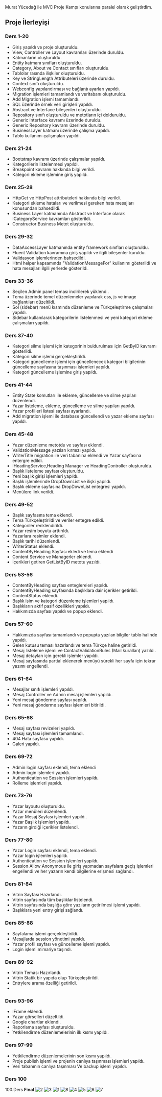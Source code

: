 Murat Yücedağ ile MVC Proje Kampı konularına paralel olarak geliştirdim.

## Proje İlerleyişi 
### Ders 1-20
   - Giriş yapıldı ve proje oluşturuldu.
   - View, Controller ve Layout kavramları üzerinde duruldu.
   - Katmanların oluşturuldu.
   - Entity katmanı sınıfları oluşturuldu.
   - Category, About ve Contact sınıfları oluşturuldu.
   - Tablolar rasında ilişkiler oluşturuldu.
   - Key ve StringLength Attributeleri üzerinde duruldu.
   - Context sınıfı oluşturuldu.
   - Webconfig yapılandırması ve bağlantı ayarları yapıldı.
   - Migration işlemleri tamamlandı ve veritabanı oluşturuldu.
   - Add Migration işlemi tamamlandı.
   - SQL üzerinde örnek veri girişleri yapıldı.
   - Abstract ve Interface bileşenleri oluşturuldu.
   - Repository sınıfı oluşturuldu ve metotların içi dolduruldu.
   - Generic Interface kavramı üzerinde duruldu.
   - Generic Repository kavramı üzerinde duruldu.
   - BusinessLayer katmanı üzerinde çalışma yapıldı.
   - Tablo kullanımı çalışmaları yapıldı.
### Ders 21-24
   - Bootstrap kavramı üzerinde çalışmalar yapıldı.
   - Kategorilerin listelenmesi yapıldı.
   - Breakpoint kavramı hakkında bilgi verildi.
   - Kategori ekleme işlemine giriş yapıldı.
### Ders 25-28
   - HttpGet ve HttpPost attributeleri hakkında bilgi verildi.
   - Kategori ekleme hataları ve verilmesi gereken hata mesajları konusundan bahsedildi.
   - Business Layer katmanında Abstract ve Interface olarak ICategoryService kavramları gösterildi.
   - Constructor Business Metot oluşturuldu.
### Ders 29-32
   - DataAccessLayer katmanında entity framework sınıfları oluşturuldu.
   - Fluent Validation kavramına giriş yapıldı ve ilgili bileşenler kuruldu.
   - Validasyon işlemlerinden bahsedildi.
   - Html helper kapsamında "ValidationMessageFor" kullanımı gösterildi ve hata mesajları ilgili yerlerde gösterildi.
### Ders 33-36
   - Seçilen Admin panel teması indirilerek yüklendi.
   - Tema üzerinde temel düzenlemeler yapılarak css, js ve image bağlantıları düzeltildi.
   - Sol (sidebar) menü kısmında düzenleme ve Türkçeleştirme çalışmaları yapıldı.
   - Sidebar kullanılarak kategorilerin listelenmesi ve yeni kategori ekleme çalışmaları yapıldı.
### Ders 37-40
   - Kategori silme işlemi için kategorinin buldurulması için GetByID kavramı gösterildi.
   - Kategori silme işlemi gerçekleştirildi.
   - Kategori güncelleme işlemi için güncellenecek kategori bilgilerinin güncelleme sayfasına taşınması işlemleri yapıldı.
   - Kategori güncelleme işlemine giriş yapıldı.
### Ders 41-44
   - Entity State komutları ile ekleme, güncelleme ve silme yapıları düzenlendi.  
   - Yazar listeleme, ekleme, güncelleme ve silme yapıları yapıldı.
   - Yazar profilleri listesi sayfası ayarlandı.
   - Add migration işlemi ile database güncellendi ve yazar ekleme sayfası yapıldı.
### Ders 45-48
   - Yazar düzenleme metotdu ve sayfası eklendi.
   - ValidationMessage yazıları kırmızı yapıldı.
   - WriterTitle migration ile veri tabanına eklendi ve Yazar sayfasına entergre edildi.
   - IHeadingService,Heading Manager ve HeadingController oluşturuldu.
   - Başlık listeleme sayfası oluşturuldu.
   - Yeni başlık girişi işlemleri yapıldı.
   - Başlık işlemlerinde DropDownList ve ilişki yapıldı.
   - Başlık ekleme sayfasına DropDownList entegresi yapıldı.
   - Menülere link verildi.
### Ders 49-52
   - Başlık sayfasına tema eklendi.
   - Tema Türkçeleştirildi ve veriler entegre edildi.
   - Kategoriler renklendirildi.
   - Yazar resim boyutu arttırıldı.
   - Yazarlara resimler eklendi.
   - Başlık tarihi düzenlendi.
   - WriterStatus eklendi.
   - ContentByHeading Sayfası ekledi ve tema eklendi
   - Content Service ve Managerler eklendi.
   - İçerikleri getiren GetListByID metotu yazıldı.

### Ders 53-56
   - ContentByHeading sayfası enteglereleri yapıldı.
   - ContentByHeading sayfasında başlıklara dair içerikler getirildi.
   - ContentStatus eklendi.
   - Başlık isim ve kategori düzenleme işlemleri yapıldı.
   - Başlıkların aktif pasif özellikleri yapıldı.
   - Hakkımızda sayfası yapıldı ve popup eklendi.
### Ders 57-60
   - Hakkımızda sayfası tamamlandı ve popupta yazılan bilgiler tablo halinde yapıldı.
   - Gelen kutusu teması hazırlandı ve tema Türkçe haline getirildi.
   - Mesaj listeleme işlemi ve ContactValidationRules (Mail kuralları) yazıldı.
   - Mesaj detayları için gerekli işlemler yapıldı.
   - Mesaj sayfasında partial eklenerek menüyü sürekli her sayfa için tekrar yazımı engellendi. 

### Ders 61-64
   - Mesajlar sınıfı işlemleri yapıldı.
   - Mesaj Controller ve Admin mesaj işlemleri yapıldı.
   - Yeni mesaj gönderme sayfası yapıldı.
   - Yeni mesaj gönderme sayfası işlemleri bitirildi.
### Ders 65-68
   - Mesaj sayfası revizeleri yapıldı.
   - Mesaj sayfası işlemleri tamamlandı.
   - 404 Hata sayfasu yapıldı.
   - Galeri yapıldı.
### Ders 69-72
   - Admin login sayfası eklendi, tema eklendi
   - Admin login işlemleri yapıldı.
   - Authentication ve Session işlemleri yapıldı.
   - Rolleme işlemleri yapıldı.

### Ders 73-76
  - Yazar layoutu oluşturuldu.
  - Yazar menüleri düzenlendi.
  - Yazar Mesaj Sayfası işlemleri yapıldı.
  - Yazar Başlık işlemleri yapıldı.
  - Yazarın girdiği içerikler listelendi. 

### Ders 77-80
 - Yazar Login sayfası eklendi, tema eklendi.
 - Yazar login işlemleri yapıldı.
 - Authentication ve Session işlemleri yapıldı.
 - Session Allow Anonymous ile giriş yapmadan sayfalara geçiş işlemleri engellendi ve her yazarın kendi bilgilerine erişmesi sağlandı.

### Ders 81-84
 - Vitrin Sayfası Hazırlandı.
 - Vitrin sayfasında tüm başlıklar listelendi.
 - Vitrin sayfasında başlığa göre yazıların getirilmesi işlemi yapıldı.
 - Başlıklara yeni entry girişi sağlandı.

### Ders 85-88
 - Sayfalama işlemi gerçekleştirildi.
 - Mesajlarda session yönetimi yapıldı.
 - Yazar profil sayfası ve güncelleme işlemi yapıldı.
 - Login işlemi mimariye taşındı.

### Ders 89-92
 - Vitrin Teması Hazırlandı.
 - Vitrin Statik bir yapıda olup Türkçeleştirildi.
 - Entrylere arama özelliği getirildi.
 - 
### Ders 93-96
 - IFrame eklendi.
 - Yazar görselleri düzeltildi.
 - Google chartlar eklendi.
 - Raporlama sayfası oluşturuldu.
 - Yetkilendirme düzenlemelerinin ilk kısmı yapıldı.
### Ders 97-99
   - Yetkilendirme düzenlemelerinin son kısmı yapıldı.
   - Proje publish işlemi ve projenin canlıya taşınması işlemleri yapıldı.
   - Veri tabanının canlıya taşınması Ve backup işlemi yapıldı.
### Ders 100
   100.Ders **Final** 
![2](https://user-images.githubusercontent.com/106467744/219569857-06ddd1b8-abf5-47c2-a279-7538a4d8b6b0.png)
![3](https://user-images.githubusercontent.com/106467744/219569866-83e460c4-e1e6-42c6-98a8-eacbadd3921a.png)
![1](https://user-images.githubusercontent.com/106467744/219569939-b35c8cdc-85be-4837-ad26-107e1e46a079.png)
![8](https://user-images.githubusercontent.com/106467744/219569868-cfc85634-c82d-4c90-afcd-abb824b60d5a.png)
![4](https://user-images.githubusercontent.com/106467744/219569881-c28a38b1-e700-4a39-a7b8-5bf26d5bc52a.png)
![5](https://user-images.githubusercontent.com/106467744/219569893-590655c0-8388-43ef-9ca0-cb8328ea5aed.png)
![6](https://user-images.githubusercontent.com/106467744/219569915-a2b71044-d25f-4715-af2d-3d9bab90308b.png)
![7](https://user-images.githubusercontent.com/106467744/219569921-b7e8bc25-97ae-4571-9d11-e175418c61f0.png)



